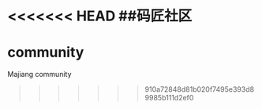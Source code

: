 <<<<<<< HEAD
##码匠社区
=======
# community
Majiang community
>>>>>>> 910a72848d81b020f7495e393d89985b111d2ef0
